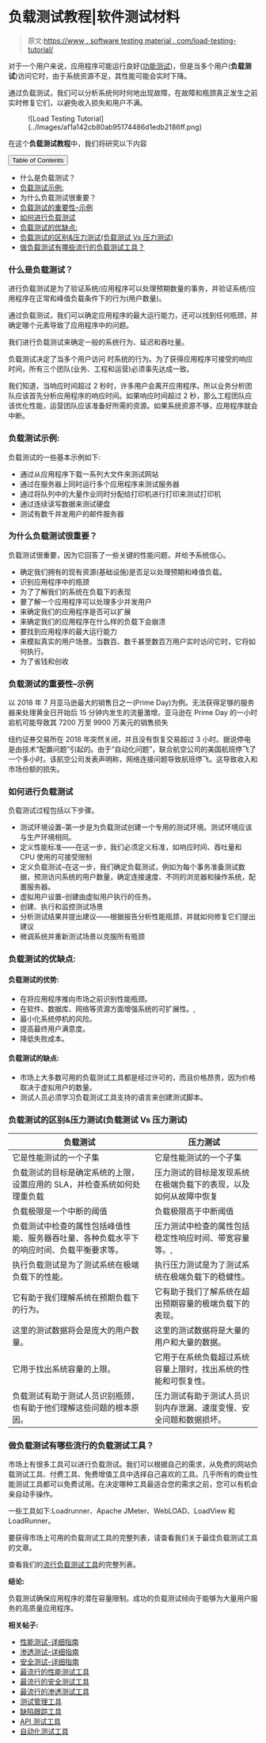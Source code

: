 # 负载测试教程|软件测试材料

> 原文:[https://www . software testing material . com/load-testing-tutorial/](https://www.softwaretestingmaterial.com/load-testing-tutorial/)

对于一个用户来说，应用程序可能运行良好([功能测试](https://www.softwaretestingmaterial.com/functional-testing/))，但是当多个用户(**负载测试**)访问它时，由于系统资源不足，其性能可能会实时下降。

通过负载测试，我们可以分析系统何时何地出现故障，在故障和瓶颈真正发生之前实时修复它们，以避免收入损失和用户不满。

<figure class="aligncenter">![Load Testing Tutorial](../Images/af1a142cb80ab95174486d1edb2186ff.png)</figure>

在这个**负载测试教程**中，我们将研究以下内容

<nav class="wp-block-kadence-tableofcontents kb-table-of-content-nav kb-table-of-content-id_2f7447-85 kb-toc-smooth-scroll kb-collapsible-toc kb-toc-toggle-hidden" role="navigation" aria-label="Table Of Contents" data-scroll-offset="40"><button class="kb-table-of-contents-title-btn kb-table-of-contents-toggle" aria-expanded="false" aria-label="Expand Table of Contents">Table of Contents</button>

*   什么是负载测试？
*   [负载测试示例:](#load-testing-examples)
*   为什么负载测试很重要？
*   [负载测试的重要性–示例](#importance-of-load-testing--examples)
*   [如何进行负载测试](#how-to-do-load-testing)
*   [负载测试的优缺点:](#advantages-and-disadvantages-of-load-testing)
*   [负载测试的区别&压力测试(负载测试 Vs 压力测试)](#difference-between-load-testing--stress-testing-load-testing-vs-stress-testing)
*   [做负载测试有哪些流行的负载测试工具？](#What-are-some-popular-Performance-Testing-Tools-to-do-Performance-Testing)

</nav>

### 什么是负载测试？

进行负载测试是为了验证系统/应用程序可以处理预期数量的事务，并验证系统/应用程序在正常和峰值负载条件下的行为(用户数量)。

通过负载测试，我们可以确定应用程序的最大运行能力，还可以找到任何瓶颈，并确定哪个元素导致了应用程序中的问题。

我们进行负载测试来确定一般的系统行为、延迟和吞吐量。

负载测试决定了当多个用户访问
时系统的行为。为了获得应用程序可接受的响应时间，所有三个团队(业务、工程和运营)必须事先达成一致。

我们知道，当响应时间超过 2 秒时，许多用户会离开应用程序。所以业务分析团队应该首先分析应用程序的响应时间。如果响应时间超过 2 秒，那么工程团队应该优化性能，运营团队应该准备好所需的资源。如果系统资源不够，应用程序就会中断。

### **负载测试示例:**

负载测试的一些基本示例如下:

*   通过从应用程序下载一系列大文件来测试网站
*   通过在服务器上同时运行多个应用程序来测试服务器
*   通过将队列中的大量作业同时分配给打印机进行打印来测试打印机
*   通过连续读写数据来测试硬盘
*   测试有数千并发用户的邮件服务器

### 为什么负载测试很重要？

负载测试很重要，因为它回答了一些关键的性能问题，并给予系统信心。

*   确定我们拥有的现有资源(基础设施)是否足以处理预期和峰值负载。
*   识别应用程序中的瓶颈
*   为了了解我们的系统在负载下的表现
*   要了解一个应用程序可以处理多少并发用户
*   来确定我们的应用程序是否可以扩展
*   来确定我们的应用程序在什么样的负载下会崩溃
*   要找到应用程序的最大运行能力
*   来模拟真实的用户场景。当数百、数千甚至数百万用户实时访问它时，它将如何执行。
*   为了省钱和创收

### **负载测试的重要性–示例**

以 2018 年 7 月亚马逊最大的销售日之一(Prime Day)为例。无法获得足够的服务器来处理黄金日开始后 15 分钟内发生的流量激增。亚马逊在 Prime Day 的一小时宕机可能导致其 7200 万至 9900 万美元的销售损失

纽约证券交易所在 2018 年突然关闭，并且没有恢复交易超过 3 小时。据说停电是由技术“配置问题”引起的。由于“自动化问题”，联合航空公司的美国航班停飞了一个多小时。该航空公司发表声明称，网络连接问题导致航班停飞。这导致收入和市场份额的损失。

### **如何进行负载测试**

负载测试过程包括以下步骤。

*   测试环境设置–第一步是为负载测试创建一个专用的测试环境。测试环境应该与生产环境相同。
*   定义性能标准——在这一步，我们必须定义标准，如响应时间、吞吐量和 CPU 使用的可接受限制
*   定义负载测试–在这一步，我们确定负载测试，例如为每个事务准备测试数据，预测访问系统的用户数量，确定连接速度、不同的浏览器和操作系统，配置服务器。
*   虚拟用户设置–创建由虚拟用户执行的任务。
*   创建、执行和监控测试场景
*   分析测试结果并提出建议——根据报告分析性能瓶颈，并就如何修复它们提出建议
*   微调系统并重新测试场景以克服所有瓶颈

### **负载测试的优缺点:**

#### **负载测试的优势:**

*   在将应用程序推向市场之前识别性能瓶颈。
*   在软件、数据库、网络等资源方面增强系统的可扩展性。,
*   最小化系统停机的风险。
*   提高最终用户满意度。
*   降低失败成本。

#### **负载测试的缺点:**

*   市场上大多数可用的负载测试工具都是经过许可的，而且价格昂贵，因为价格取决于虚拟用户的数量。
*   测试人员必须学习负载测试工具支持的语言来创建测试脚本。

### **负载测试的区别&压力测试(负载测试 Vs 压力测试)**

| 负载测试 | 压力测试 |
| --- | --- |
| 它是性能测试的一个子集 | 它是性能测试的一个子集 |
| 负载测试的目标是确定系统的上限，设置应用的 SLA，并检查系统如何处理重负载 | 压力测试的目标是发现系统在极端负载下的表现，以及如何从故障中恢复 |
| 负载极限是一个中断的阈值 | 负载极限高于中断阈值 |
| 负载测试中检查的属性包括峰值性能、服务器吞吐量、各种负载水平下的响应时间、负载平衡要求等。 | 压力测试中检查的属性包括稳定性响应时间、带宽容量等。, |
| 执行负载测试是为了测试系统在极端负载下的性能。 | 执行压力测试是为了测试系统在极端负载下的稳健性。 |
| 它有助于我们理解系统在预期负载下的行为。 | 它有助于我们了解系统在超出预期容量的极端负载下的表现。 |
| 这里的测试数据将会是庞大的用户数量。 | 这里的测试数据将是大量的用户和大量的数据。 |
| 它用于找出系统容量的上限。 | 它用于在系统负载超过系统容量上限时，找出系统的性能和可恢复性。 |
| 负载测试有助于测试人员识别瓶颈，也有助于他们理解这些问题的根本原因。 | 压力测试有助于测试人员识别内存泄漏、速度变慢、安全问题和数据损坏。 |

### **做负载测试有哪些流行的负载测试工具？**

市场上有很多工具可以进行负载测试。我们可以根据自己的需求，从免费的网站负载测试工具、付费工具、免费增值工具中选择自己喜欢的工具。几乎所有的商业性能测试工具都可以免费试用。在决定哪种工具最适合您的需求之前，您可以有机会亲自动手操作。

一些工具如下:Loadrunner、Apache JMeter、WebLOAD、LoadView 和 LoadRunner。

要获得市场上可用的负载测试工具的完整列表，请查看我们关于最佳负载测试工具的文章。

查看我们的[流行负载测试工具](https://www.softwaretestingmaterial.com/performance-testing-tools/)的完整列表。

**结论:**

负载测试确保应用程序的潜在容量限制。成功的负载测试倾向于能够为大量用户服务的高质量应用程序。

**相关帖子:**

*   [性能测试-详细指南](https://www.softwaretestingmaterial.com/performance-testing-tutorial/)
*   [渗透测试–详细指南](https://www.softwaretestingmaterial.com/penetration-testing-tutorial/)
*   [安全测试–详细指南](https://www.softwaretestingmaterial.com/security-testing-tutorial/)
*   [最流行的性能测试工具](https://www.softwaretestingmaterial.com/performance-testing-tools/)
*   [最流行的安全测试工具](https://www.softwaretestingmaterial.com/open-source-security-testing-tools/)
*   [最流行的渗透测试工具](https://www.softwaretestingmaterial.com/penetration-testing-tools/)
*   [测试管理工具](https://www.softwaretestingmaterial.com/test-management-tools/)
*   [缺陷跟踪工具](https://www.softwaretestingmaterial.com/popular-defect-tracking-tools/)
*   [API 测试工具](https://www.softwaretestingmaterial.com/best-api-testing-tools/)
*   [自动化测试工具](https://www.softwaretestingmaterial.com/best-automation-testing-tools-2018/)